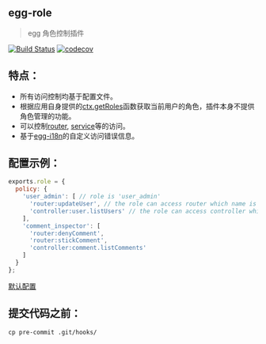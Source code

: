 egg-role
---
> egg 角色控制插件

[![Build Status](https://www.travis-ci.org/lakca/egg-role.svg?branch=master)](https://www.travis-ci.org/lakca/egg-role)
[![codecov](https://codecov.io/gh/lakca/egg-role/branch/master/graph/badge.svg)](https://codecov.io/gh/lakca/egg-role)

特点：
---
- 所有访问控制均基于配置文件。
- 根据应用自身提供的[ctx.getRoles](./test/fixtures/apps/default/app/extend/context.js)函数获取当前用户的角色，插件本身不提供角色管理的功能。
- 可以控制[router](https://eggjs.org/zh-cn/basics/router.html), [service](https://eggjs.org/zh-cn/basics/router.html)等的访问。
- 基于[egg-i18n](https://eggjs.org/zh-cn/core/i18n.html)的自定义访问错误信息。

配置示例：
---
```js
exports.role = {
  policy: {
    'user_admin': [ // role is 'user_admin'
      'router:updateUser', // the role can access router which name is 'updateUser'
      'controller:user.listUsers' // the role can access controller which name is 'user.listUsers' ignoring what the router is.
    ],
    'comment_inspector': [
      'router:denyComment',
      'router:stickComment',
      'controller:comment.listComments'
    ]
  }
};
```
[默认配置](./config/config.default.js)

提交代码之前：
---
`cp pre-commit .git/hooks/`